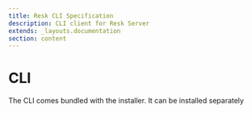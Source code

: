 ```yaml
---
title: Resk CLI Specification
description: CLI client for Resk Server
extends: _layouts.documentation
section: content
---
```


# CLI

The CLI comes bundled with the installer. It can be installed separately
